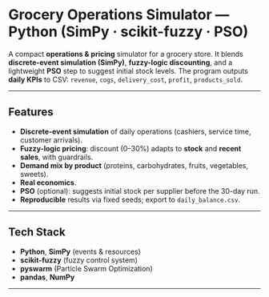 # Grocery Operations Simulator — Python (SimPy · scikit-fuzzy · PSO)

A compact **operations & pricing** simulator for a grocery store. It blends **discrete-event simulation (SimPy)**, **fuzzy-logic discounting**, and a lightweight **PSO** step to suggest initial stock levels. The program outputs **daily KPIs** to CSV: `revenue`, `cogs`, `delivery_cost`, `profit`, `products_sold`.

---

## Features

- **Discrete-event simulation** of daily operations (cashiers, service time, customer arrivals).
- **Fuzzy-logic pricing**: discount (0–30%) adapts to **stock** and **recent sales**, with guardrails.
- **Demand mix by product** (proteins, carbohydrates, fruits, vegetables, sweets).
- **Real economics**.
- **PSO** (optional): suggests initial stock per supplier before the 30-day run.
- **Reproducible** results via fixed seeds; export to `daily_balance.csv`.

---

## Tech Stack

- **Python**, **SimPy** (events & resources)  
- **scikit-fuzzy** (fuzzy control system)  
- **pyswarm** (Particle Swarm Optimization)  
- **pandas**, **NumPy**

---

